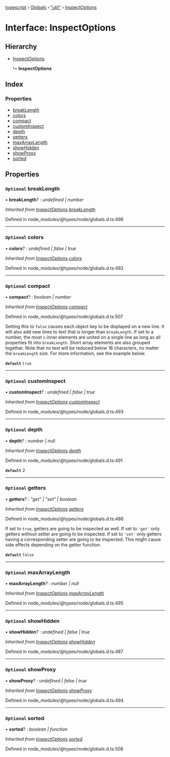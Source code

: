 [typescript](../README.md) › [Globals](../globals.md) › ["util"](../modules/_util_.md) › [InspectOptions](_util_.inspectoptions.md)

# Interface: InspectOptions

## Hierarchy

* [InspectOptions](nodejs.inspectoptions.md)

  ↳ **InspectOptions**

## Index

### Properties

* [breakLength](_util_.inspectoptions.md#optional-breaklength)
* [colors](_util_.inspectoptions.md#optional-colors)
* [compact](_util_.inspectoptions.md#optional-compact)
* [customInspect](_util_.inspectoptions.md#optional-custominspect)
* [depth](_util_.inspectoptions.md#optional-depth)
* [getters](_util_.inspectoptions.md#optional-getters)
* [maxArrayLength](_util_.inspectoptions.md#optional-maxarraylength)
* [showHidden](_util_.inspectoptions.md#optional-showhidden)
* [showProxy](_util_.inspectoptions.md#optional-showproxy)
* [sorted](_util_.inspectoptions.md#optional-sorted)

## Properties

### `Optional` breakLength

• **breakLength**? : *undefined | number*

*Inherited from [InspectOptions](nodejs.inspectoptions.md).[breakLength](nodejs.inspectoptions.md#optional-breaklength)*

Defined in node_modules/@types/node/globals.d.ts:496

___

### `Optional` colors

• **colors**? : *undefined | false | true*

*Inherited from [InspectOptions](nodejs.inspectoptions.md).[colors](nodejs.inspectoptions.md#optional-colors)*

Defined in node_modules/@types/node/globals.d.ts:492

___

### `Optional` compact

• **compact**? : *boolean | number*

*Inherited from [InspectOptions](nodejs.inspectoptions.md).[compact](nodejs.inspectoptions.md#optional-compact)*

Defined in node_modules/@types/node/globals.d.ts:507

Setting this to `false` causes each object key
to be displayed on a new line. It will also add new lines to text that is
longer than `breakLength`. If set to a number, the most `n` inner elements
are united on a single line as long as all properties fit into
`breakLength`. Short array elements are also grouped together. Note that no
text will be reduced below 16 characters, no matter the `breakLength` size.
For more information, see the example below.

**`default`** `true`

___

### `Optional` customInspect

• **customInspect**? : *undefined | false | true*

*Inherited from [InspectOptions](nodejs.inspectoptions.md).[customInspect](nodejs.inspectoptions.md#optional-custominspect)*

Defined in node_modules/@types/node/globals.d.ts:493

___

### `Optional` depth

• **depth**? : *number | null*

*Inherited from [InspectOptions](nodejs.inspectoptions.md).[depth](nodejs.inspectoptions.md#optional-depth)*

Defined in node_modules/@types/node/globals.d.ts:491

**`default`** 2

___

### `Optional` getters

• **getters**? : *"get" | "set" | boolean*

*Inherited from [InspectOptions](nodejs.inspectoptions.md).[getters](nodejs.inspectoptions.md#optional-getters)*

Defined in node_modules/@types/node/globals.d.ts:486

If set to `true`, getters are going to be
inspected as well. If set to `'get'` only getters without setter are going
to be inspected. If set to `'set'` only getters having a corresponding
setter are going to be inspected. This might cause side effects depending on
the getter function.

**`default`** `false`

___

### `Optional` maxArrayLength

• **maxArrayLength**? : *number | null*

*Inherited from [InspectOptions](nodejs.inspectoptions.md).[maxArrayLength](nodejs.inspectoptions.md#optional-maxarraylength)*

Defined in node_modules/@types/node/globals.d.ts:495

___

### `Optional` showHidden

• **showHidden**? : *undefined | false | true*

*Inherited from [InspectOptions](nodejs.inspectoptions.md).[showHidden](nodejs.inspectoptions.md#optional-showhidden)*

Defined in node_modules/@types/node/globals.d.ts:487

___

### `Optional` showProxy

• **showProxy**? : *undefined | false | true*

*Inherited from [InspectOptions](nodejs.inspectoptions.md).[showProxy](nodejs.inspectoptions.md#optional-showproxy)*

Defined in node_modules/@types/node/globals.d.ts:494

___

### `Optional` sorted

• **sorted**? : *boolean | function*

*Inherited from [InspectOptions](nodejs.inspectoptions.md).[sorted](nodejs.inspectoptions.md#optional-sorted)*

Defined in node_modules/@types/node/globals.d.ts:508
